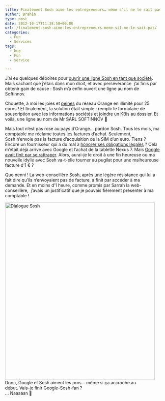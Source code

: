 ```yaml
---
title: Finalement Sosh aime les entrepreneurs… même s’il ne le sait pas
author: Brahim
type: post
date: 2012-10-17T11:38:50+00:00
url: /finalement-sosh-aime-les-entrepreneurs-meme-sil-ne-le-sait-pas/
categories:
  - Fun
  - Services
tags:
  - bug
  - Fun
  - service

---
```

J&#8217;ai eu quelques déboires pour [ouvrir une ligne Sosh en tant que société][1]. Mais sachant que j&#8217;étais dans mon droit, et avec persévérance  j&#8217;ai finis par obtenir gain de cause : Sosh m&#8217;a enfin ouvert une ligne au nom de Softinnov.

Chouette, à moi les joies et <a title="Panne Orange du 6 juillet 2012" href="http://www.huffingtonpost.fr/2012/07/09/panne-reseau-orange-bug-trafic-donnees-richard_n_1658176.html" target="_blank">peines</a> du réseau Orange en illimité pour 25 euros ! Et finalement, la solution était simple : remplir le formulaire de souscription avec les informations sociétés et joindre un KBis au dossier. Et voilà, une ligne au nom de Mr SARL SOFTINNOV 🙂

Mais tout n&#8217;est pas rose au pays d&#8217;Orange&#8230; pardon Sosh. Tous les mois, ma comptable me réclame toutes les factures d&#8217;achat. Seulement, Sosh n’envoie pas la facture d&#8217;acquisition de la SIM d&#8217;un euro. Tiens ? Encore un fournisseur qui a du mal à <a title="Site du service public sur l'obligation de facturation" href="http://vosdroits.service-public.fr/professionnels-entreprises/F23208.xhtml#N10092" target="_blank">honorer ses obligations légales</a> ? Cela m&#8217;était déjà arrivé avec Google et l&#8217;achat de la tablette Nexus 7. Mais <a title="Google aussi n'envoie pas la facture du Nexus 7" href="http://brahim.hamdouni.com/google-et-les-pros/" target="_blank">Google avait finit par se rattraper</a>. Alors, aurai-je le droit à une fin heureuse ou ma nouvelle idylle avec Sosh va-t-elle tourner au pugilat pour une malheureuse facture d&#8217;1 € ?

Que nenni ! La web-conseillère Sosh, après une légère résistance qui lui a fait dire qu&#8217;ils n&#8217;envoyaient pas de facture, a finit par accéder à ma demande. Et en moins d&#8217;1 heure, comme promis par Sarrah la web-conseillère,  j&#8217;avais un justificatif que je pouvais fièrement présenter à ma comptable !

<img title="Dialogue avec une web-conseillère de Sosh pour obtenir ma facture d'un euro" src="http://brahim.hamdouni.com/wp-uploads/sosh-facture-1-euro.png" alt="Dialogue Sosh" width="487" height="577" />

<div>
</div>

<div>
  Donc, Google et Sosh aiment les pros&#8230; même si ça accroche au début. Vais-je finir Google-Sosh-fan ?
</div>

<div>
</div>

<div>
  &#8230; Naaaaan 🙂
</div>

<div>
</div>

 [1]: http://brahim.hamdouni.com/sosh-naime-pas-les-entrepreneurs/ "Sosh n’aime pas les entrepreneurs…."